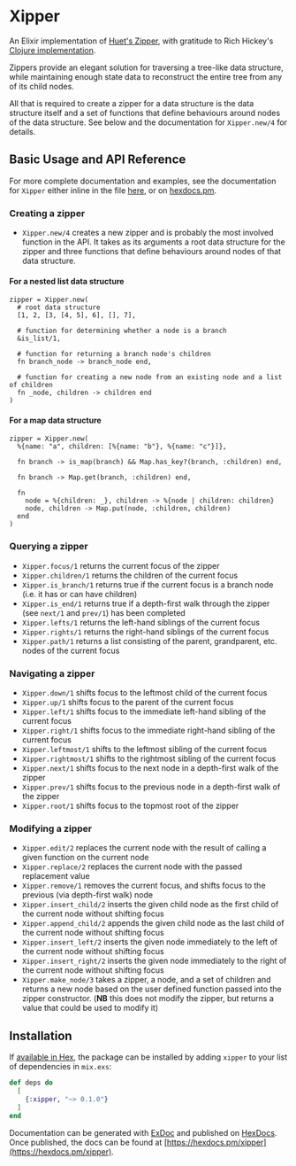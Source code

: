 # Xipper

An Elixir implementation of [Huet's Zipper](https://www.st.cs.uni-saarland.de/edu/seminare/2005/advanced-fp/docs/huet-zipper.pdf),
with gratitude to Rich Hickey's [Clojure implementation](https://clojure.github.io/clojure/clojure.zip-api.html).

Zippers provide an elegant solution for traversing a tree-like data structure,
while maintaining enough state data to reconstruct the entire tree from any
of its child nodes.

All that is required to create a zipper for a data structure is the data structure
itself and a set of functions that define behaviours around nodes of the data structure.
See below and the documentation for `Xipper.new/4` for details.

## Basic Usage and API Reference

For more complete documentation and examples, see the documentation for `Xipper` either inline
in the file [here](https://github.com/mikowitz/xipper/blob/master/lib/xipper.ex),
or on [hexdocs.pm](https://hexdocs.pm/xipper/).

### Creating a zipper

* `Xipper.new/4` creates a new zipper and is probably the most involved function
in the API. It takes as its arguments a root data structure for the zipper and
three functions that define behaviours around nodes of that data structure.

#### For a nested list data structure

    zipper = Xipper.new(
      # root data structure
      [1, 2, [3, [4, 5], 6], [], 7],

      # function for determining whether a node is a branch
      &is_list/1,

      # function for returning a branch node's children
      fn branch_node -> branch_node end,

      # function for creating a new node from an existing node and a list of children
      fn _node, children -> children end
    )

#### For a map data structure

    zipper = Xipper.new(
      %{name: "a", children: [%{name: "b"}, %{name: "c"}]},

      fn branch -> is_map(branch) && Map.has_key?(branch, :children) end,

      fn branch -> Map.get(branch, :children) end,

      fn
        node = %{children: _}, children -> %{node | children: children}
        node, children -> Map.put(node, :children, children)
      end
    )


### Querying a zipper

* `Xipper.focus/1` returns the current focus of the zipper
* `Xipper.children/1` returns the children of the current focus
* `Xipper.is_branch/1` returns true if the current focus is a branch node (i.e. it has or can have children)
* `Xipper.is_end/1` returns true if a depth-first walk through the zipper (see `next/1` and `prev/1`) has been completed
* `Xipper.lefts/1` returns the left-hand siblings of the current focus
* `Xipper.rights/1` returns the right-hand siblings of the current focus
* `Xipper.path/1` returns a list consisting of the parent, grandparent, etc. nodes of the current focus

### Navigating a zipper

* `Xipper.down/1` shifts focus to the leftmost child of the current focus
* `Xipper.up/1` shifts focus to the parent of the current focus
* `Xipper.left/1` shifts focus to the immediate left-hand sibling of the current focus
* `Xipper.right/1` shifts focus to the immediate right-hand sibling of the current focus
* `Xipper.leftmost/1` shifts to the leftmost sibling of the current focus
* `Xipper.rightmost/1` shifts to the rightmost sibling of the current focus
* `Xipper.next/1` shifts focus to the next node in a depth-first walk of the zipper
* `Xipper.prev/1` shifts focus to the previous node in a depth-first walk of the zipper
* `Xipper.root/1` shifts focus to the topmost root of the zipper

### Modifying a zipper

* `Xipper.edit/2` replaces the current node with the result of calling a given function on the current node
* `Xipper.replace/2` replaces the current node with the passed replacement value
* `Xipper.remove/1` removes the current focus, and shifts focus to the previous (via depth-first walk) node
* `Xipper.insert_child/2` inserts the given child node as the first child of the current node without shifting focus
* `Xipper.append_child/2` appends the given child node as the last child of the current node without shifting focus
* `Xipper.insert_left/2` inserts the given node immediately to the left of the current node without shifting focus
* `Xipper.insert_right/2` inserts the given node immediately to the right of the current node without shifting focus
* `Xipper.make_node/3` takes a zipper, a node, and a set of children and returns a new node based on the user defined function passed into the zipper constructor. (**NB** this does not modify the zipper, but returns a value that could be used to modify it)

## Installation

If [available in Hex](https://hex.pm/docs/publish), the package can be installed
by adding `xipper` to your list of dependencies in `mix.exs`:

```elixir
def deps do
  [
    {:xipper, "~> 0.1.0"}
  ]
end
```

Documentation can be generated with [ExDoc](https://github.com/elixir-lang/ex_doc)
and published on [HexDocs](https://hexdocs.pm). Once published, the docs can
be found at [https://hexdocs.pm/xipper](https://hexdocs.pm/xipper).

